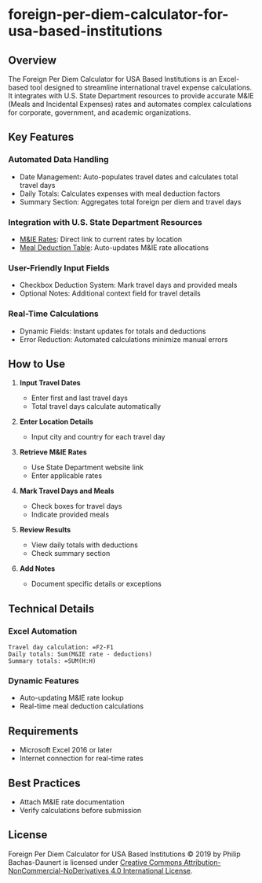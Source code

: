  # foreign-per-diem-calculator-for-usa-based-institutions

## Overview
The Foreign Per Diem Calculator for USA Based Institutions is an Excel-based tool designed to streamline international travel expense calculations. It integrates with U.S. State Department resources to provide accurate M&IE (Meals and Incidental Expenses) rates and automates complex calculations for corporate, government, and academic organizations.

## Key Features

### Automated Data Handling
- Date Management: Auto-populates travel dates and calculates total travel days
- Daily Totals: Calculates expenses with meal deduction factors
- Summary Section: Aggregates total foreign per diem and travel days

### Integration with U.S. State Department Resources
- [M&IE Rates](https://aoprals.state.gov/content.asp?content_id=184&menu_id=78): Direct link to current rates by location
- [Meal Deduction Table](https://aoprals.state.gov/content.asp?content_id=114&menu_id=75): Auto-updates M&IE rate allocations

### User-Friendly Input Fields
- Checkbox Deduction System: Mark travel days and provided meals
- Optional Notes: Additional context field for travel details

### Real-Time Calculations
- Dynamic Fields: Instant updates for totals and deductions
- Error Reduction: Automated calculations minimize manual errors

## How to Use

1. **Input Travel Dates**
   - Enter first and last travel days
   - Total travel days calculate automatically

2. **Enter Location Details**
   - Input city and country for each travel day

3. **Retrieve M&IE Rates**
   - Use State Department website link
   - Enter applicable rates

4. **Mark Travel Days and Meals**
   - Check boxes for travel days
   - Indicate provided meals

5. **Review Results**
   - View daily totals with deductions
   - Check summary section

6. **Add Notes**
   - Document specific details or exceptions

## Technical Details

### Excel Automation
```excel
Travel day calculation: =F2-F1
Daily totals: Sum(M&IE rate - deductions)
Summary totals: =SUM(H:H)
```

### Dynamic Features
- Auto-updating M&IE rate lookup
- Real-time meal deduction calculations

## Requirements
- Microsoft Excel 2016 or later
- Internet connection for real-time rates

## Best Practices
- Attach M&IE rate documentation
- Verify calculations before submission

## License
Foreign Per Diem Calculator for USA Based Institutions © 2019 by Philip Bachas-Daunert is licensed under [Creative Commons Attribution-NonCommercial-NoDerivatives 4.0 International License](https://creativecommons.org/licenses/by-nc-nd/4.0/).
